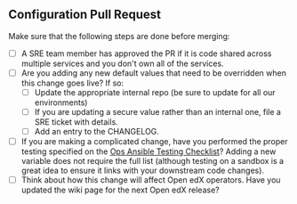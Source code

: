 Configuration Pull Request
---

<!--
##
####         Note: the Lilac master branch has been created.  Please consider whether your change
    ####     should also be applied to Lilac.  If so, make another pull request against the
####         open-release/lilac.master branch, or ping @nedbat for help or questions.
##
-->

Make sure that the following steps are done before merging:

  - [ ] A SRE team member has approved the PR if it is code shared across multiple services and you don't own all of the services.
  - [ ] Are you adding any new default values that need to be overridden when this change goes live? If so:
    - [ ] Update the appropriate internal repo (be sure to update for all our environments)
    - [ ] If you are updating a secure value rather than an internal one, file a SRE ticket with details.
    - [ ] Add an entry to the CHANGELOG.
  - [ ] If you are making a complicated change, have you performed the proper testing specified on the [Ops Ansible Testing Checklist](https://openedx.atlassian.net/wiki/display/EdxOps/Ops+Ansible+Testing+Checklist)?  Adding a new variable does not require the full list (although testing on a sandbox is a great idea to ensure it links with your downstream code changes).
  - [ ] Think about how this change will affect Open edX operators.  Have you updated the wiki page for the next Open edX release?
